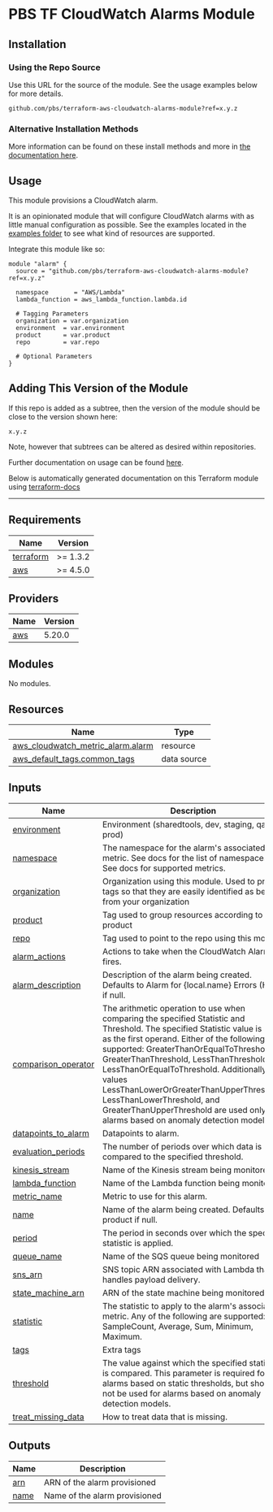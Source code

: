 # PBS TF CloudWatch Alarms Module

## Installation

### Using the Repo Source

Use this URL for the source of the module. See the usage examples below for more details.

```hcl
github.com/pbs/terraform-aws-cloudwatch-alarms-module?ref=x.y.z
```

### Alternative Installation Methods

More information can be found on these install methods and more in [the documentation here](./docs/general/install).

## Usage

This module provisions a CloudWatch alarm.

It is an opinionated module that will configure CloudWatch alarms with as little manual configuration as possible. See the examples located in the [examples folder](/examples) to see what kind of resources are supported.

Integrate this module like so:

```hcl
module "alarm" {
  source = "github.com/pbs/terraform-aws-cloudwatch-alarms-module?ref=x.y.z"

  namespace       = "AWS/Lambda"
  lambda_function = aws_lambda_function.lambda.id

  # Tagging Parameters
  organization = var.organization
  environment  = var.environment
  product      = var.product
  repo         = var.repo

  # Optional Parameters
}
```

## Adding This Version of the Module

If this repo is added as a subtree, then the version of the module should be close to the version shown here:

`x.y.z`

Note, however that subtrees can be altered as desired within repositories.

Further documentation on usage can be found [here](./docs).

Below is automatically generated documentation on this Terraform module using [terraform-docs][terraform-docs]

---

[terraform-docs]: https://github.com/terraform-docs/terraform-docs

## Requirements

| Name | Version |
|------|---------|
| <a name="requirement_terraform"></a> [terraform](#requirement\_terraform) | >= 1.3.2 |
| <a name="requirement_aws"></a> [aws](#requirement\_aws) | >= 4.5.0 |

## Providers

| Name | Version |
|------|---------|
| <a name="provider_aws"></a> [aws](#provider\_aws) | 5.20.0 |

## Modules

No modules.

## Resources

| Name | Type |
|------|------|
| [aws_cloudwatch_metric_alarm.alarm](https://registry.terraform.io/providers/hashicorp/aws/latest/docs/resources/cloudwatch_metric_alarm) | resource |
| [aws_default_tags.common_tags](https://registry.terraform.io/providers/hashicorp/aws/latest/docs/data-sources/default_tags) | data source |

## Inputs

| Name | Description | Type | Default | Required |
|------|-------------|------|---------|:--------:|
| <a name="input_environment"></a> [environment](#input\_environment) | Environment (sharedtools, dev, staging, qa, prod) | `string` | n/a | yes |
| <a name="input_namespace"></a> [namespace](#input\_namespace) | The namespace for the alarm's associated metric. See docs for the list of namespaces. See docs for supported metrics. | `string` | n/a | yes |
| <a name="input_organization"></a> [organization](#input\_organization) | Organization using this module. Used to prefix tags so that they are easily identified as being from your organization | `string` | n/a | yes |
| <a name="input_product"></a> [product](#input\_product) | Tag used to group resources according to product | `string` | n/a | yes |
| <a name="input_repo"></a> [repo](#input\_repo) | Tag used to point to the repo using this module | `string` | n/a | yes |
| <a name="input_alarm_actions"></a> [alarm\_actions](#input\_alarm\_actions) | Actions to take when the CloudWatch Alarm fires. | `set(string)` | `null` | no |
| <a name="input_alarm_description"></a> [alarm\_description](#input\_alarm\_description) | Description of the alarm being created. Defaults to Alarm for {local.name} Errors (High) if null. | `string` | `null` | no |
| <a name="input_comparison_operator"></a> [comparison\_operator](#input\_comparison\_operator) | The arithmetic operation to use when comparing the specified Statistic and Threshold. The specified Statistic value is used as the first operand. Either of the following is supported: GreaterThanOrEqualToThreshold, GreaterThanThreshold, LessThanThreshold, LessThanOrEqualToThreshold. Additionally, the values LessThanLowerOrGreaterThanUpperThreshold, LessThanLowerThreshold, and GreaterThanUpperThreshold are used only for alarms based on anomaly detection models. | `string` | `"GreaterThanOrEqualToThreshold"` | no |
| <a name="input_datapoints_to_alarm"></a> [datapoints\_to\_alarm](#input\_datapoints\_to\_alarm) | Datapoints to alarm. | `number` | `1` | no |
| <a name="input_evaluation_periods"></a> [evaluation\_periods](#input\_evaluation\_periods) | The number of periods over which data is compared to the specified threshold. | `number` | `1` | no |
| <a name="input_kinesis_stream"></a> [kinesis\_stream](#input\_kinesis\_stream) | Name of the Kinesis stream being monitored | `string` | `null` | no |
| <a name="input_lambda_function"></a> [lambda\_function](#input\_lambda\_function) | Name of the Lambda function being monitored | `string` | `null` | no |
| <a name="input_metric_name"></a> [metric\_name](#input\_metric\_name) | Metric to use for this alarm. | `string` | `null` | no |
| <a name="input_name"></a> [name](#input\_name) | Name of the alarm being created. Defaults to product if null. | `string` | `null` | no |
| <a name="input_period"></a> [period](#input\_period) | The period in seconds over which the specified statistic is applied. | `number` | `60` | no |
| <a name="input_queue_name"></a> [queue\_name](#input\_queue\_name) | Name of the SQS queue being monitored | `string` | `null` | no |
| <a name="input_sns_arn"></a> [sns\_arn](#input\_sns\_arn) | SNS topic ARN associated with Lambda that handles payload delivery. | `string` | `null` | no |
| <a name="input_state_machine_arn"></a> [state\_machine\_arn](#input\_state\_machine\_arn) | ARN of the state machine being monitored | `string` | `null` | no |
| <a name="input_statistic"></a> [statistic](#input\_statistic) | The statistic to apply to the alarm's associated metric. Any of the following are supported: SampleCount, Average, Sum, Minimum, Maximum. | `string` | `"Sum"` | no |
| <a name="input_tags"></a> [tags](#input\_tags) | Extra tags | `map(string)` | `{}` | no |
| <a name="input_threshold"></a> [threshold](#input\_threshold) | The value against which the specified statistic is compared. This parameter is required for alarms based on static thresholds, but should not be used for alarms based on anomaly detection models. | `string` | `null` | no |
| <a name="input_treat_missing_data"></a> [treat\_missing\_data](#input\_treat\_missing\_data) | How to treat data that is missing. | `string` | `"notBreaching"` | no |

## Outputs

| Name | Description |
|------|-------------|
| <a name="output_arn"></a> [arn](#output\_arn) | ARN of the alarm provisioned |
| <a name="output_name"></a> [name](#output\_name) | Name of the alarm provisioned |
